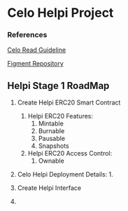 # Celo Helpi Project
### References
[Celo Read Guideline](https://docs.google.com/document/d/13LWLrWzZ34M0ldWGeDANcWxw9nEWk3AX3VwXRBIOs1M/edit)

[Figment Repository](https://github.com/aglamadrid19/datahub-learn.git)

## Helpi Stage 1 RoadMap

 1. Create Helpi ERC20 Smart Contract
	 1. Helpi ERC20 Features:
		 1. Mintable
		 2. Burnable
		 3. Pausable
		 4. Snapshots
	 2. Helpi ERC20 Access Control:
		 1.  Ownable
 2. Celo Helpi Deployment Details:
	1.  

4. Create Helpi Interface
5. 
<!--stackedit_data:
eyJoaXN0b3J5IjpbLTE2MjEwMDg5MzIsLTE4NTA3NjQ0MDEsLT
g5MDIwNDE2NywtMTkyMjU4NDU1NCwtMTgwMjk0MDU5MCwtMTgy
NzUxMzg0NCwxNzY2MjYzNTQ5LC0xMDAwNDcxODQzLDEzNzc1OT
g2OTIsLTU2MjEzNjMxXX0=
-->